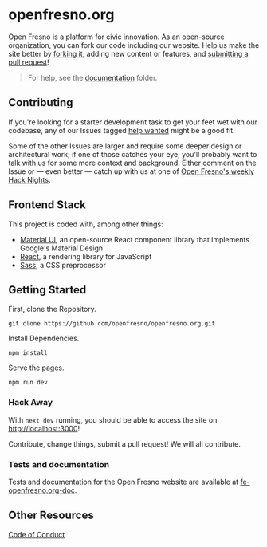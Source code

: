 # openfresno.org

Open Fresno is a platform for civic innovation. As an open-source organization, you can fork our code including our
website. Help us make the site better by [forking it](https://help.github.com/articles/fork-a-repo/), adding new content
or features, and [submitting a pull request](https://help.github.com/articles/creating-a-pull-request/)!

> For help, see the [documentation](/public/documentation) folder.

## Contributing

If you're looking for a starter development task to get your feet wet with our codebase, any of our Issues
tagged [help wanted](https://github.com/openfresno/openfresno.org/issues) might be a good fit.

Some of the other Issues are larger and require some deeper design or architectural work; if one of those catches your
eye, you'll probably want to talk with us for some more context and background. Either comment on the Issue or — even
better — catch up with us at one of [Open Fresno's weekly Hack Nights](https://www.meetup.com/openfresno/).

## Frontend Stack

This project is coded with, among other things:

- [Material UI](https://mui.com/material-ui/), an open-source React component library that implements Google's Material
  Design
- [React](https://facebook.github.io/react/), a rendering library for JavaScript
- [Sass](https://sass-lang.com/), a CSS preprocessor

## Getting Started

First, clone the Repository.

```shell
git clone https://github.com/openfresno/openfresno.org.git
```

Install Dependencies.

```shell
npm install
```

Serve the pages.

```shell
npm run dev
```

### Hack Away

With `next dev` running, you should be able to access the site on [http://localhost:3000](http://localhost:3000)!

Contribute, change things, submit a pull request! We will all contribute.

### Tests and documentation

Tests and documentation for the Open Fresno website are available at [fe-openfresno.org-doc](https://github.com/openfresno/openfresno.org).

## Other Resources

[Code of Conduct](https://github.com/openfresno/codeofconduct)
